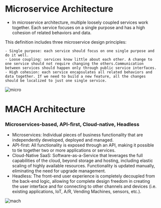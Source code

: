 # Microservice Architecture

- In microservice architecture, multiple loosely coupled services work together. Each service focuses on a single purpose and has a high cohesion of related behaviors and data.

This definition includes three microservice design principles:

    - Single purpose: each service should focus on one single purpose and do it well.
    - Loose coupling: services know little about each other. A change to one service should not require changing the others.Communication between services should happen only through public service interfaces.
    - High cohesion: each service encapsulates all related behaviors and data together. If we need to build a new feature, all the changes should be localized to just one single service.

![micro](https://avinetworks.com/wp-content/uploads/2018/06/Microservices-vs-monolithic-architecture-diagram.png)

# MACH Architecture

### **M**icroservices-based, **A**PI-first, **C**loud-native, **H**eadless

- Microservices: Individual pieces of business functionality that are independently developed, deployed and managed.
- API-first: All functionality is exposed through an API, making it possible to tie together two or more applications or services.
- Cloud-Native SaaS: Software-as-a-Service that leverages the full capabilities of the cloud, beyond storage and hosting, including elastic scaling of highly available resources. Functionality is updated manually, eliminating the need for upgrade management.
- Headless: The front-end user experience is completely decoupled from the back-end logic, allowing for complete design freedom in creating the user interface and for connecting to other channels and devices (i.e. existing applications, IoT, A/R, Vending Machines, sensors, etc.).

![mach](https://www.itransition.com/static/764b9c73f7bad90bee00216d5b63222b/3-the-mach-architecture[1].svg)
